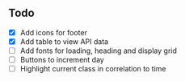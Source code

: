 ## Todo

* [x] Add icons for footer
* [x] Add table to view API data
* [ ] Add fonts for loading, heading and display grid
* [ ] Buttons to increment day
* [ ] Highlight current class in correlation to time  